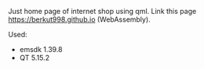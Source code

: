 Just home page of internet shop using qml. Link this page https://berkut998.github.io (WebAssembly).

Used:
* emsdk 1.39.8
* QT 5.15.2
